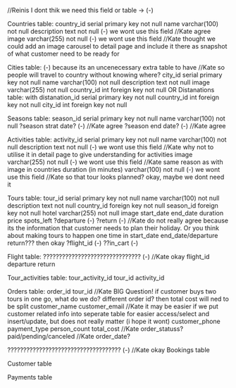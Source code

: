//Reinis I dont thik we need this field or table -> (-)

Countries table: 
    country_id serial primary key not null
    name varchar(100) not null
    description text not null (-) we wont use this field //Kate agree
    image varchar(255) not null (-) we wont use this field //Kate thought we could add an image carousel to detail page and include it there as snapshot of what customer need to be ready for

Cities table: (-) because its an uncenecessary extra table to have //Kate so people will travel to country without knowing where?
    city_id serial primary key not null
    name varchar(100) not null
    description text not null
    image varchar(255) not null
        country_id int foreign key not null       OR     Distanations table: with 
                                            distanation_id serial primary key not null
                                            country_id int foreign key not null
                                            city_id int foreign key not null

Seasons table:
    season_id serial primary key not null
    name varchar(100) not null
    ?season strat date? (-) //Kate agree
    ?season end date? (-) //Kate agree

Activities table:
    activity_id serial primary key not null
    name varchar(100) not null
    description text not null (-) we wont use this field //Kate why not to utilise it in detail page to give understanding for activities
    image varchar(255) not null (-) we wont use this field //Kate same reason as with image in countries
    duration (in minutes) varchar(100) not null (-) we wont use this field //Kate so that tour looks planned? okay, maybe we dont need it

Tours table:
    tour_id serial primary key not null
    name varchar(100) not null
    description text not null
    country_id foreign key not null
    season_id foreign key not null
    hotel varchar(255) not null
    image
    start_date
    end_date
    duration
    price
    spots_left
    ?departure (-)
    ?return (-) //Kate do not really agree because its the information that customer needs to plan their holiday. Or you think about making tours to happen one time in start_date end_date/departure return??? then okay
    ?flight_id (-)
    ??in_cart (-)


Flight table: ??????????????????????????????? (-) //Kate okay
    flight_id
    departure
    return


Tour_activities table:
    tour_activity_id
    tour_id
    activity_id

Orders table:
    order_id
    tour_id //Kate BIG Question! if customer buys two tours in one go, what do we do? different order id? then total cost will ned to be split
    customer_name
    customer_email //Kate it may be easier if we put customer related info into seperate table for easier access/select and insert/update, but does not really matter (i hope it wont) 
    customer_phone
    payment_type
    person_count
    total_cost
    //Kate order_statuss? paid/pending/canceled
    //Kate order_date?

???????????????????????????????????? (-) //Kate okay
Bookings table

Customer table

Payments table

